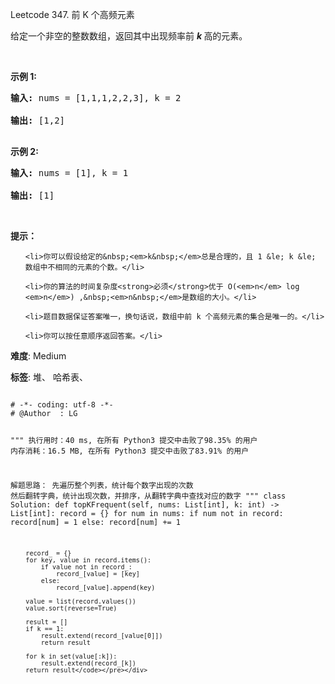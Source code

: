 Leetcode 347. 前 K 个高频元素
<p>给定一个非空的整数数组，返回其中出现频率前&nbsp;<strong><em>k&nbsp;</em></strong>高的元素。</p>


<p>&nbsp;</p>



<p><strong>示例 1:</strong></p>



<pre><strong>输入: </strong>nums = [1,1,1,2,2,3], k = 2

<strong>输出: </strong>[1,2]

</pre>



<p><strong>示例 2:</strong></p>



<pre><strong>输入: </strong>nums = [1], k = 1

<strong>输出: </strong>[1]</pre>



<p>&nbsp;</p>



<p><strong>提示：</strong></p>



<ul>

	<li>你可以假设给定的&nbsp;<em>k&nbsp;</em>总是合理的，且 1 &le; k &le; 数组中不相同的元素的个数。</li>

	<li>你的算法的时间复杂度<strong>必须</strong>优于 O(<em>n</em> log <em>n</em>) ,&nbsp;<em>n&nbsp;</em>是数组的大小。</li>

	<li>题目数据保证答案唯一，换句话说，数组中前 k 个高频元素的集合是唯一的。</li>

	<li>你可以按任意顺序返回答案。</li>

</ul>





 **难度**: Medium



 **标签**: 堆、 哈希表、 





<div class="hcb_wrap">
<pre class="prism undefined-numbers lang-python" data-lang="Python"><code>
# -*- coding: utf-8 -*-
# @Author  : LG

"""
执行用时：40 ms, 在所有 Python3 提交中击败了98.35% 的用户
内存消耗：16.5 MB, 在所有 Python3 提交中击败了83.91% 的用户

解题思路：
    先遍历整个列表，统计每个数字出现的次数
    然后翻转字典，统计出现次数，并排序，从翻转字典中查找对应的数字
"""
class Solution:
    def topKFrequent(self, nums: List[int], k: int) -> List[int]:
        record = {}
        for num in nums:
            if num not in record:
                record[num] = 1
            else:
                record[num] += 1

        record_ = {}
        for key, value in record.items():
            if value not in record_:
                record_[value] = [key]
            else:
                record_[value].append(key)

        value = list(record.values())
        value.sort(reverse=True)

        result = []
        if k == 1:
            result.extend(record_[value[0]])
            return result

        for k in set(value[:k]):
            result.extend(record_[k])
        return result</code></pre></div>
